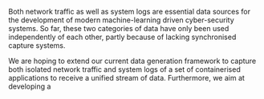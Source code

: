 Both network traffic as well as system logs are essential data sources for the development of modern machine-learning driven cyber-security systems. So far, these two categories of data have only been used independently of each other, partly because of lacking synchronised capture systems.



We are hoping to extend our current data generation framework to capture both isolated network traffic and system logs of a set of containerised applications to receive a unified stream of data. Furthermore, we aim at developing a 

